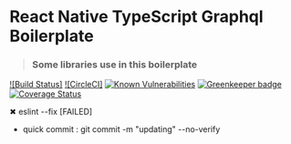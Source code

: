 # React Native TypeScript Graphql Boilerplate

> ### Some libraries use in this boilerplate

[![Build Status]](https://upload.wikimedia.org/wikipedia/commons/thumb/a/a7/React-icon.svg/1200px-React-icon.svg.png)
[![CircleCI]](https://circleci.com/gh/chnirt/nestjs-graphql-best-practice/tree/cicd)
[![Known Vulnerabilities]()](https://reactnavigation.org/img/spiro.svg)
[![Greenkeeper badge]()](https://assets.st-note.com/production/uploads/images/7752717/rectangle_large_type_2_cb57ff9fca91a0c89ab29d37794e243c.jpg?width=800)
[![Coverage Status]()](https://nativebase.io/assets/img/front-page-icon.png)

 ✖ eslint --fix [FAILED]
 - quick commit : git commit -m "updating"  --no-verify

